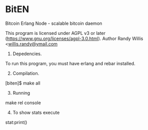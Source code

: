 BitEN
=====

Bitcoin Erlang Node - scalable bitcoin daemon

This program is licensed under AGPL v3 or later (https://www.gnu.org/licenses/agpl-3.0.html).
Author Randy Willis <willis.randy@ymail.com

1. Depedencies.

To run this program, you must have erlang and rebar installed.


2. Compilation.

[biten]$ make all


3. Running

make rel console

4. To show stats execute

stat:print()
